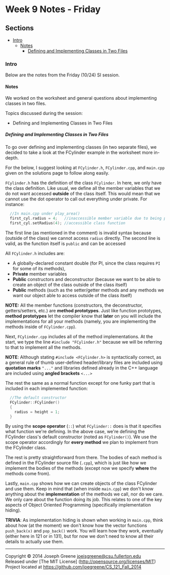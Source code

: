 # Week 9 Notes - Friday

## Sections
- [Intro](#intro)
  - [Notes](#notes)
    - [Defining and Implementing Classes in Two Files](#defining-and-implementing-classes-in-two-files)
  
### Intro
Below are the notes from the Friday (10/24) SI session.

#### Notes
We worked on the worksheet and general questions about implementing classes in two files.

Topics discussed during the session:
- Defining and Implementing Classes in Two Files

##### Defining and Implementing Classes in Two Files
To go over defining and implementing classes (in two separate files), we decided to take a look at the FCylinder example 
in the worksheet more in-depth.

For the below, I suggest looking at `FCylinder.h`, `FCylinder.cpp`, and `main.cpp` given on the solutions page to follow along 
easily.

`FCylinder.h` has the definition of the class `FCylinder`. In here, we only have the class definition. Like usual, 
we define all the member variables that we do not want accessed __outside__ of the class itself. This would mean 
that we cannot use the dot operator to call out everything under private. For instance:

```C++
  //In main.cpp under play_area()
  first_cyl.radius = 4;   //inaccessible member variable due to being private
  first_cyl.setRadius(4); //accessible class function
```

The first line (as mentioned in the comment) is invalid syntax because (outside of the class) we cannot access `radius` directly. 
The second line is valid, as the function itself is `public` and can be accessed

All `FCylinder.h` includes are:
- A globally-declared constant double (for PI, since the class requires `PI` for some of its methods), 
- __Private__ member variables
- __Public__ constructors and deconstructor (because we want to be able to create an object of the class outside of the class itself)
- __Public__ methods (such as the setter/getter methods and any methods we want our object able to access outside of the class itself)

__NOTE:__ All the member functions (constructors, the deconstructor, getters/setters, etc.) are __method prototypes__. Just like function 
prototypes, __method prototypes__ let the compiler know that __later__ on you will include the implementations for all your methods (namely, 
you are implementing the methods inside of `FCylinder.cpp`).

Next, `FCylinder.cpp` includes all of the method implementations. At the start, we type the line `#include "FCylinder.h"` because we will be 
referring to that to implement all the methods.

__NOTE__: Although stating `#include <FCylinder.h>` is syntactically correct, as a general rule of thumb 
user-defined header/library files are included using __quotation marks__ `"..."` and libraries defined already in the C++ language are included using 
__angled brackets__ `<...>`

The rest the same as a normal function except for one funky part that is included in each implemented function:
```C++
  //The default constructor
  FCylinder::FCylinder()
  {
    radius = height = 1;
  }
```

By using the __scope operator__ (`::`) what `FCylinder::` does is that it specifies what function we're defining. In the above case, we're defining 
the FCylinder class's default constructor (noted as `FCylinder()`). We use the scope operator accordingly for __every method__ we plan to implement 
from the FCylinder class.

The rest is pretty straightforward from there. The bodies of each method is defined in the FCylinder source file (`.cpp`), which is just like 
how we implement the bodies of the methods (except now we specify __where__ the methods come from).

Lastly, `main.cpp` shows how we can create objects of the class FCylinder and use them. Keep in mind that (when inside `main.cpp`) we don't know 
anything about the __implementation__ of the methods we call, nor do we care. We only care about the function doing its job. This relates to 
one of the key aspects of Object Oriented Programming (specifically implementation hiding). 

__TRIVIA__: As implementation hiding is shown when working in `main.cpp`, think about how (at the moment) we don't know how the vector functions 
`push_back(x)` and `pop_back()` work. You will learn how they work, eventually (either here in 121 or in 131), but for now we don't need to know 
all their details to actually use them.

-------------------------------------------------------------------------------

Copyright &copy; 2014 Joseph Greene <joeisgreene@csu.fullerton.edu>  
Released under [The MIT License] (http://opensource.org/licenses/MIT)  
Project located at <https://github.com/joegreene/CS_121_Fall_2014>